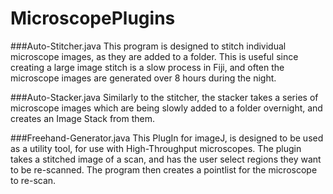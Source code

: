 # MicroscopePlugins

###Auto-Stitcher.java
This program is designed to stitch individual microscope images, as they are added to a folder.  This is useful since creating a large image stitch is a slow process in Fiji, and often the microscope images are generated over 8 hours during the night.

###Auto-Stacker.java
Similarly to the stitcher, the stacker takes a series of microscope images which are being slowly added to a folder overnight, and creates an Image Stack from them.

###Freehand-Generator.java
This PlugIn for imageJ, is designed to be used as a utility tool, for use with High-Throughput microscopes. The plugin takes a stitched image of a scan, and has the user select regions they want to be re-scanned. The program then creates a pointlist for the microscope to re-scan.
